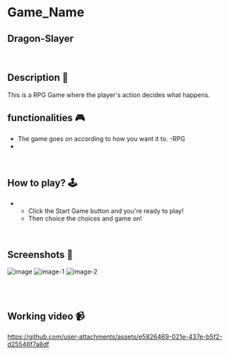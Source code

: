 # **Game_Name** 
Dragon-Slayer
---

<br>

## **Description 📃**
<!-- add your game description here  -->
This is a RPG Game where the player's action decides what happens. 
## **functionalities 🎮**
- The game goes on according to how you want it to.
-RPG
- 
<br>

## **How to play? 🕹️**
- - Click the Start Game button and you're ready to play!
  - Then choice the choices and game on!

<br>

## **Screenshots 📸**
![image](https://github.com/user-attachments/assets/05f0a0df-1c81-4a25-b9d9-f7267e95ff9c)
![image-1](https://github.com/user-attachments/assets/885dcdba-a680-45dd-97b6-89333c68c7c8)
![image-2](https://github.com/user-attachments/assets/265b123e-5843-41a8-9079-7fa56672fa32)

<br>

<br>

## **Working video 📹**
<!-- add your working video over here -->


https://github.com/user-attachments/assets/e5826469-021e-437e-b5f2-d25546f7a8df

